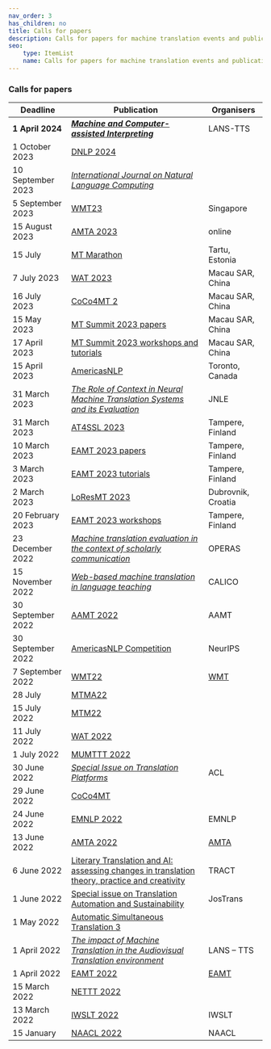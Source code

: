 ```yaml
---
nav_order: 3
has_children: no
title: Calls for papers
description: Calls for papers for machine translation events and publications
seo:
    type: ItemList
    name: Calls for papers for machine translation events and publications
---
```


### Calls for papers

| Deadline | Publication | Organisers |
| --- | --- | --- |
| **1 April 2024** | [***Machine and Computer-assisted Interpreting***](https://lans-tts.uantwerpen.be/index.php/LANS-TTS/announcement/view/24) | LANS-TTS |
| 1 October 2023 | [DNLP 2024](https://aisca2024.org/dnlp/index) |  |
| 10 September 2023 | [*International Journal on Natural Language Computing*](https://airccse.org/journal/ijnlc/) | |
| 5 September 2023 | [WMT23](/wmt23) | Singapore |
| 15 August 2023 | [AMTA 2023](/amta2023) | online |
| 15 July | [MT Marathon](/mtm2023) | Tartu, Estonia |
| 7 July 2023 | [WAT 2023](/wat2023) | Macau SAR, China |
| 16 July 2023 | [CoCo4MT 2](/coco4mt-2) | Macau SAR, China |
| 15 May 2023 | [MT Summit 2023 papers](/mtsummit2023) | Macau SAR, China |
| 17 April 2023 | [MT Summit 2023 workshops and tutorials](/mtsummit2023) | Macau SAR, China |
| 15 April 2023 | [AmericasNLP](/americasnlp2023) | Toronto, Canada |
| 31 March 2023 | [*The Role of Context in Neural Machine Translation Systems and its Evaluation*](https://sites.google.com/dcu.ie/nlecontextnmt/home) | JNLE |
| 31 March 2023 | [AT4SSL 2023](/at4ssl2023) | Tampere, Finland |
| 10 March 2023 | [EAMT 2023 papers](/eamt2023) | Tampere, Finland |
| 3 March 2023 | [EAMT 2023 tutorials](/eamt2023) | Tampere, Finland |
| 2 March 2023 | [LoResMT 2023](/loresmt2023) | Dubrovnik, Croatia |
| 20 February 2023 | [EAMT 2023 workshops](/eamt2023) | Tampere, Finland |
| 23 December 2022 | [*Machine translation evaluation in the context of scholarly communication*](https://www.operas-eu.org/machine-translation-evaluation-in-the-context-of-scholarly-communication-open-call/) | OPERAS |
| 15 November 2022 | [*Web-based machine translation in language teaching*](https://calico.org/calico-journal-special-issue-machine-translation-call-for-papers/) | CALICO |
| 30 September 2022 | [AAMT 2022](https://www.aamt.info/event/aamttokyo2022/aamttokyo2022-kobo/) | AAMT |
| 30 September 2022 | [AmericasNLP Competition](http://turing.iimas.unam.mx/americasnlp/st.html) | NeurIPS |
| 7 September 2022 | [WMT22](/wmt22) | [WMT](/wmt) |
| 28 July | [MTMA22](/mtma2022) | |
| 15 July 2022 | [MTM22](/mtm2022) | |
| 11 July 2022 | [WAT 2022](/wat2022) | |
| 1 July 2022 | [MUMTTT 2022](/mumttt2022) | |
| 30 June 2022 | [*Special Issue on Translation Platforms*](https://www.aclweb.org/portal/content/special-issue-translation-platforms) | ACL |
| 29 June 2022 | [CoCo4MT](https://sites.google.com/view/coco4mt) | |
| 24 June 2022 | [EMNLP 2022](https://2022.emnlp.org/calls/papers/Overview) | EMNLP |
| 13 June 2022 | [AMTA 2022](/amta2022) | [AMTA](/amta) |
| 6 June 2022 | [Literary Translation and AI: assessing changes in translation theory, practice and creativity](/lit-translation-and-ai) | TRACT |
| 1 June 2022 | [Special issue on Translation Automation and Sustainability](https://jostrans.org/2b.3%20Jostrans%20SI%2041.pdf) | JosTrans |
| 1 May 2022 | [Automatic Simultaneous Translation 3](https://autosimtrans.github.io/cfp) | |
| 1 April 2022 | [*The impact of Machine Translation in the Audiovisual Translation environment*](https://lans-tts.uantwerpen.be/index.php/LANS-TTS/announcement/view/21) | LANS – TTS |
| 1 April 2022 | [EAMT 2022](/eamt2022) | [EAMT](/eamt) |
| 15 March 2022 | [NETTT 2022](/nettt2022) | |
| 13 March 2022 | [IWSLT 2022](/iwslt2022) | IWSLT |
| 15 January | [NAACL 2022](https://2022.naacl.org/calls/papers/#paper-submission-details) | NAACL |
